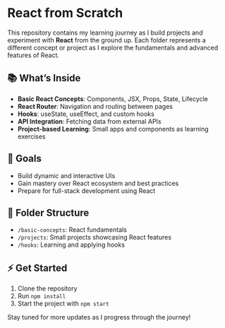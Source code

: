 # React from Scratch

This repository contains my learning journey as I build projects and experiment with **React** from the ground up. Each folder represents a different concept or project as I explore the fundamentals and advanced features of React.

## 📚 What’s Inside
- **Basic React Concepts**: Components, JSX, Props, State, Lifecycle
- **React Router**: Navigation and routing between pages
- **Hooks**: useState, useEffect, and custom hooks
- **API Integration**: Fetching data from external APIs
- **Project-based Learning**: Small apps and components as learning exercises

## 🚀 Goals
- Build dynamic and interactive UIs
- Gain mastery over React ecosystem and best practices
- Prepare for full-stack development using React

## 📂 Folder Structure
- `/basic-concepts`: React fundamentals
- `/projects`: Small projects showcasing React features
- `/hooks`: Learning and applying hooks

## ⚡ Get Started
1. Clone the repository
2. Run `npm install`
3. Start the project with `npm start`

Stay tuned for more updates as I progress through the journey!

